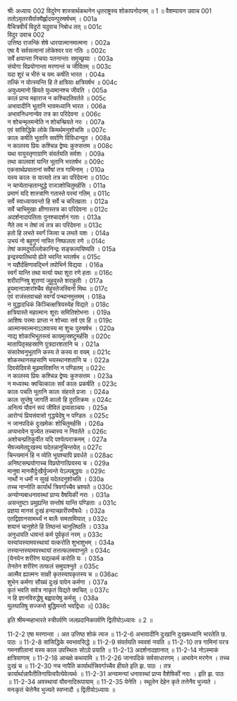श्रीः
अध्यायः 002
विदुरेण शास्त्रार्थकथनेन धृतराष्ट्रस्य शोकापनोदनम् ॥ 1 ॥
वैशम्पायन उवाच 	001  
ततोऽमृतरसैर्वाक्यैर्ह्लादयन्पुरुषर्षभम् ।	001a  
वैचित्रवीर्यं विदुरो यदुवाच निबोध तत् ॥	001c  
विदुर उवाच 	002  
उत्तिष्ठ राजन्किं शेषे धारयात्मानमात्मना ।	002a  
एषा वै सर्वसत्वानां लोकेश्वर परा गतिः ॥	002c  
सर्वे क्षयान्ता निचयाः पतनान्ताः समुच्छ्रयाः ।	003a  
संयोगा विप्रयोगान्ता मरणान्तं च जीवितम् ॥	003c  
यदा शूरं च भीरुं च यमः कर्षति भारत ।	004a  
तत्किं न योत्स्यन्ति हि ते क्षत्रियाः क्षत्रियर्षभ ॥	004c  
अयुध्यमानो म्रियते युध्यमानश्च जीवति ।	005a  
कालं प्राप्य महाराज न कश्चिदतिवर्तते ॥	005c  
अभावादीनि भूतानि भावमध्यानि भारत ।	006a  
अभावनिधनान्येव तत्र का परिदेवना ॥	006c  
न शोचन्मृतमन्वेति न शोचन्म्रियते नरः ।	007a  
एवं सांसिद्धिके लोके किमर्थमनुशोचसि ॥	007c  
कालः कर्षति भूतानि सर्वाणि विविधान्युत ।	008a  
न कालस्य प्रियः कश्चिन्न द्वेष्यः कुरुसत्तम ॥	008c  
यथा वायुस्तृणाग्राणि संवर्तयति सर्वशः ।	009a  
तथा कालवशं यान्ति भूतानि भरतर्षभ ॥	009c  
एकसार्थप्रयातानां सर्वेषां तत्र गामिनाम् ।	010a  
यस्य कालः स यात्यग्रे तत्र का परिदेवना ॥	010c  
न चाप्येतान्हतान्युद्धे राजञ्शोचितुमर्हसि ।	011a  
प्रमाणं यदि शास्त्राणि गतास्ते परमां गतिम् ॥	011c  
सर्वे स्वाध्यायवन्तो हि सर्वे च चरितव्रताः ।	012a  
सर्वे चाभिमुखाः क्षीणास्तत्र का परिदेवना ॥	012c  
अदर्शनादापतिताः पुनश्चादर्शनं गताः ।	013a  
नैते तव न तेषां त्वं तत्र का परिदेवना ॥	013c  
हतो हि लभते स्वर्गं जित्वा च लभते यशः ।	014a  
उभयं नो बहुगुणं नास्ति निष्फलता रणे ॥	014c  
तेषां कामदुघाँल्लोकानिन्द्रः सङ्कल्पयिष्यति ।	015a  
इन्द्रस्यातिथयो ह्येते भवन्ति भरतर्षभ ॥	015c  
न यज्ञैर्दक्षिणावद्भिर्न तपोभिर्न विद्यया ।	016a  
स्वर्गं यान्ति तथा मर्त्या यथा शूरा रणे हताः ॥	016c  
शरीराग्निषु शूराणां जुहुवुस्ते शराहुतीः ।	017a  
हूयमानाञ्शरांश्चैव सेहुस्तेजस्विनो मिथः ॥	017c  
एवं राजंस्तवाचक्षे स्वर्ग्यं पन्थानमुत्तमम् ।	018a  
न युद्धादधिकं किञ्चित्क्षत्रियस्येह विद्यते ॥	018c  
क्षत्रियास्ते महात्मानः शूराः समितिशोभनाः ।	019a  
आशिषः परमाः प्राप्ता न शोच्याः सर्व एव हि ॥	019c  
आत्मानमात्मनाऽऽश्वास्य मा शुचः पुरुषर्षभ ।	020a  
नाद्य शोकाभिभूतस्त्वं कायमुत्स्रष्टुमर्हसि ॥	020c  
मातापितृसहस्राणि पुत्रदारशतानि च ।	021a  
संसारेष्वनुभूतानि कस्य ते कस्य वा वयम् ॥	021c  
शोकस्थानसहसाणि भयस्थानशतानि च ।	022a  
दिवसेदिवसे मूढमाविशन्ति न पण्डितम् ॥	022c  
न कालस्य प्रियः कश्चिन्न द्वेष्यः कुरुसत्तम ।	023a  
न मध्यस्थः क्वचित्कालः सर्वं कालः प्रकर्षति ॥	023c  
कालः पचति भूतानि कालः संहरते प्रजाः ।	024a  
कालः सुप्तेषु जागर्ति कालो हि दुरतिक्रमः ॥	024c  
अनित्यं यौवनं रूपं जीवितं द्रव्यसञ्चयः ।	025a  
आरोग्यं प्रियसंवासो गृद्ध्येदेषु न पण्डितः ॥	025c  
न जानपदिकं दुःखमेकः शोचितुमर्हसि ।	026a  
अप्यभावेन युज्येत तच्चास्य न निवर्तते ॥	026c  
अशोचन्प्रतिकुर्वीत यदि पश्येत्पराक्रमम् ।	027a  
भैषज्यमेतद्दुःखस्य यदेतन्नानुचिन्तयेत् ॥	027c  
चिन्त्यमानं हि न व्येति भूयश्चापि प्रवर्धते ॥	028ac  
अनिष्टसम्प्रयोगाच्च विप्रयोगात्प्रियस्य च ।	029a  
मानुषा मानसैर्दुःखैर्युज्यन्ते येऽल्पबुद्धयः ॥	029c  
नार्थो न धर्मो न सुखं यदेतदनुशोचति ।	030a  
तच्च नाप्नोति कार्यार्थं त्रिवर्गाच्चैव भ्रश्यते ॥	030c  
अन्योन्यबाधनावस्थां प्राप्य वैषयिकीं नराः ।	031a  
असन्तुष्टाः प्रमुह्यन्ति सन्तोषं यान्ति पण्डिताः ॥	031c  
प्रज्ञया मानसं दुःखं हन्याच्छारीरमौषधैः ।	032a  
एतद्विज्ञानसामर्थ्यं न बालैः समतामियात् ॥	032c  
शयानं चानुशेते हि तिष्ठन्तं चानुतिष्ठति ।	033a  
अनुधावति धावन्तं कर्म पूर्वकृतं नरम् ॥	033c  
यस्यांयस्यामवस्थायां यत्करोति शुभाशुभम् ।	034a  
तस्यान्तस्यामवस्थायां तत्तत्फलमवाप्नुते ॥	034c  
[येनयेन शरीरेण यद्यत्कर्म करोति यः ।	035a  
तेनतेन शरीरेण तत्फलं समुपाश्नुते ॥	035c  
आत्मैव ह्यात्मनः साक्षी कृतस्यापकृतस्य च ॥	036ac  
शुभेन कर्मणा सौख्यं दुःखं पापेन कर्मणा ।	037a  
कृतं भवति सर्वत्र नाकृतं विद्यते क्वचित् ॥	037c  
न हि ज्ञानविरुद्धेषु बह्वपायेषु कर्मसु ।	038a  
मूलघातिषु सज्जन्ते बुद्धिमन्तो भवद्विधाः ॥] 	038c  

इति श्रीमन्महाभारते स्त्रीपर्वणि जलप्रदानिकपर्वणि द्वितीयोऽध्यायः ॥ 2 ॥

11-2-2 एषा मरणान्ता । अत उत्तिष्ठ शोकं त्यज ॥ 11-2-6 अभावादीनि दुःखानि दुःखमध्यानि भारतेति छ. पाठः ॥ 11-2-8 सांसिद्धिके स्वभावसिद्धे ॥ 11-2-9 संवर्तयति स्ववशं नयति ॥ 11-2-10 तत्र गामिनां परत्र गमनशीलानां यस्य काल उपस्थितः सोऽग्रे प्रयाति ॥ 11-2-13 अदर्शनादज्ञानात् ॥ 11-2-14 नोऽस्माकं क्षत्रियाणाम् ॥ 11-2-18 आचक्षे कथयामि ॥ 11-2-26 जानपदिकं सर्वसाधारणम् । अभावेन मरणेन । तच्च दुःखं च ॥ 11-2-30 नच नापैति कार्यार्थात्त्रिवर्गाच्चैव हीयते इति झ. पाठः । तत्र कार्यार्थान्नापैतीतिनापित्वपैत्येवेत्यर्थः ॥ 11-2-31 अन्यामन्यां धनावस्थां प्राप्य वैशेषिकीं नराः । इति झ. पाठः ॥ 11-2-34 अवस्थायां यौवनादिरूपायाम् ॥ 11-2-35 येनेति । स्थूलेन देहेन कृते तत्तेनैव भुज्यते । मनःकृतं चेत्तेनैव भुज्यते स्वप्नादौ ॥ द्वितीयोऽध्यायः ॥
